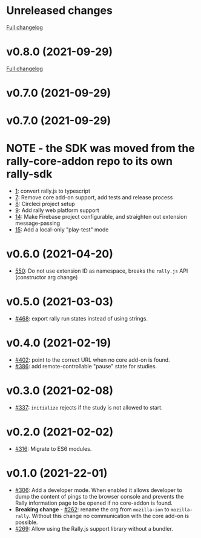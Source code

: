 # Unreleased changes

[Full changelog](https://github.com/mozilla-rally/rally-sdk/compare/v0.8.0...master)

# v0.8.0 (2021-09-29)

[Full changelog](https://github.com/mozilla-rally/rally-sdk/compare/v0.7.0...v0.8.0)

# v0.7.0 (2021-09-29)


# v0.7.0 (2021-09-29)

# NOTE - the SDK was moved from the rally-core-addon repo to its own rally-sdk

* [1](https://github.com/mozilla-rally/rally-sdk/pull/1): convert rally.js to typescript
* [7](https://github.com/mozilla-rally/rally-sdk/pull/7): Remove core add-on support, add tests and release process
* [8](https://github.com/mozilla-rally/rally-sdk/pull/8): Circleci project setup
* [9](https://github.com/mozilla-rally/rally-sdk/pull/9): Add rally web platform support
* [14](https://github.com/mozilla-rally/rally-sdk/pull/14): Make Firebase project configurable, and straighten out extension message-passing
* [15](https://github.com/mozilla-rally/rally-sdk/pull/15): Add a local-only "play-test" mode

# v0.6.0 (2021-04-20)

* [550](https://github.com/mozilla-rally/rally-core-addon/pull/550): Do not use extension ID as namespace, breaks the `rally.js` API (constructor arg change)

# v0.5.0 (2021-03-03)

* [#468](https://github.com/mozilla-rally/rally-core-addon/pull/468): export rally run states instead of using strings.

# v0.4.0 (2021-02-19)

* [#402](https://github.com/mozilla-rally/rally-core-addon/pull/402): point to the correct URL when no core add-on is found.
* [#386](https://github.com/mozilla-rally/rally-core-addon/pull/386): add remote-controllable "pause" state for studies.

# v0.3.0 (2021-02-08)

* [#337](https://github.com/mozilla-rally/rally-core-addon/pull/337): `initialize` rejects if the study is not allowed to start.

# v0.2.0 (2021-02-02)

* [#316](https://github.com/mozilla-rally/rally-core-addon/pull/316): Migrate to ES6 modules.

# v0.1.0 (2021-22-01)

* [#306](https://github.com/mozilla-rally/core-addon/pull/306): Add a developer mode. When enabled it allows developer to dump the content of pings to the browser console and prevents the Rally information page to be opened if no core-addon is found.
* **Breaking change** - [#262](https://github.com/mozilla-rally/core-addon/pull/262): rename the org from `mozilla-ion` to `mozilla-rally`. Without this change no communication with the core add-on is possible.
* [#269](https://github.com/mozilla-rally/core-addon/pull/269): Allow using the Rally.js support library without a bundler.
